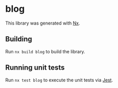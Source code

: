 # blog

This library was generated with [Nx](https://nx.dev).

## Building

Run `nx build blog` to build the library.

## Running unit tests

Run `nx test blog` to execute the unit tests via [Jest](https://jestjs.io).
